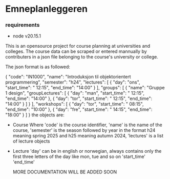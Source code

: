# Emneplanleggeren

### requirements

- node v20.15.1

This is an opensource project for course planning at universities and colleges. The course data can be scraped or entered mannually by contributers in a json file belonging to the course's university or college.

The json format is as followed:

{
"code": "IN1000",
"name": "Introduksjon til objektorientert programmering",
"semester": "h24",
"lectures": [
{
"day": "ons",
"start_time": " 12:15",
"end_time": "14:00"
}
],
"groups": [
{
"name": "Gruppe 1 design",
"groupLectures": [
{
"day": "man",
"start_time": " 12:15",
"end_time": "14:00"
},
{
"day": "tor",
"start_time": " 12:15",
"end_time": "14:00"
}
]
}
],
"workshops": [
{
"day": "tor",
"start_time": " 08:15",
"end_time": "10:00"
},
{
"day": "fre",
"start_time": " 14:15",
"end_time": "18:00"
}
]
}
the objects are:

- Course
  Where 'code' is the course identifier,
  'name' is the name of the course,
  'semester' is the season followed by year in the format h24 meaning spring 2025 and h25 meaning autumn 2024,
  'lectures' is a list of lecture objects

- Lecture
  'day' can be in english or norwegian, always contains only the first three letters of the day like mon, tue and so on
  'start_time'
  'end_time'

  MORE DOCUMENTATION WILL BE ADDED SOON

